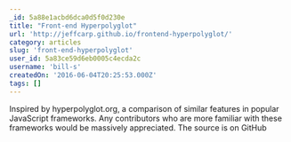 ```yaml
---
_id: 5a88e1acbd6dca0d5f0d230e
title: "Front-end Hyperpolyglot"
url: 'http://jeffcarp.github.io/frontend-hyperpolyglot/'
category: articles
slug: 'front-end-hyperpolyglot'
user_id: 5a83ce59d6eb0005c4ecda2c
username: 'bill-s'
createdOn: '2016-06-04T20:25:53.000Z'
tags: []
---
```


Inspired by hyperpolyglot.org, a comparison of similar features in popular JavaScript frameworks.
Any contributors who are more familiar with these frameworks would be massively appreciated. The source is on GitHub
